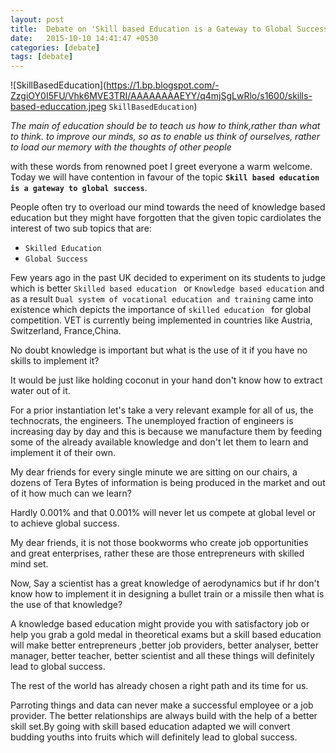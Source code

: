 ```yaml
---
layout: post
title:  Debate on 'Skill based Education is a Gateway to Global Success'
date:   2015-10-10 14:41:47 +0530
categories: [debate]
tags: [debate]
---
```


![SkillBasedEducation](https://1.bp.blogspot.com/-ZzgiOY0I5FU/Vhk6MVE3TRI/AAAAAAAAEYY/q4mjSgLwRlo/s1600/skills-based-educcation.jpeg `SkillBasedEducation`)

*The main of education should be to teach us how to think,rather than what to think. to improve our minds, so as to enable us think of ourselves, rather to load our memory with the thoughts of other people*

with these words from renowned poet I greet everyone a warm welcome. Today we will have contention in favour of the topic **`Skill based education is a gateway to global success`**.

People often try to overload our mind towards the need of knowledge based education but they might have forgotten that the given topic cardiolates the interest of two sub topics that are:
* ``Skilled Education``
* ``Global Success``

Few years ago in the past UK decided to experiment on its students to judge which is better `Skilled based education ` or `Knowledge based education` and as a result `Dual system of vocational education and training` came into existence which depicts the importance of `skilled education ` for global competition. VET is currently being implemented in countries like Austria, Switzerland, France,China.

No doubt knowledge is important but what is the use of it if you have no skills to implement it?

It would be just like holding coconut in your hand don't know how to extract water out of it.

For a prior instantiation let's take a very relevant example for all of us, the technocrats, the engineers.
The unemployed fraction of engineers is increasing day by day and this is because we manufacture them by feeding some of the already available knowledge and don't let them to learn and implement it of their own.

My dear friends for every single minute we are sitting on our chairs, a dozens of Tera Bytes of information  is being produced in the market and out of it how much can we learn?

Hardly 0.001% and that 0.001% will never let us compete at global level or to achieve global success.

My dear friends, it is not those bookworms who create job opportunities and great enterprises, rather these are those entrepreneurs with skilled mind set.

Now,
Say a scientist has a great knowledge of aerodynamics but if hr don't know how to implement it in designing a bullet train or a missile then what is the use of that knowledge?

A knowledge based education might provide you with satisfactory job or help you grab a gold medal in theoretical  exams but a skill based education will make
better entrepreneurs ,better job providers, better analyser, better manager, better teacher, better scientist and all these things will definitely lead to global success.

The rest of the world has already chosen a right path and its time for us.

Parroting things and data can never make a successful employee or a job provider. The better relationships are always build with the help of a better skill set.By going with skill based education adapted we will convert budding youths into fruits which will definitely lead to global success.

